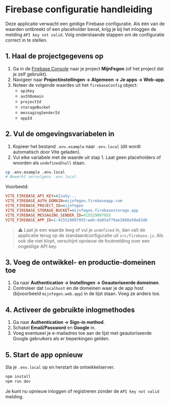 # Firebase configuratie handleiding

Deze applicatie verwacht een geldige Firebase configuratie. Als één van de waarden ontbreekt of een placeholder bevat, krijg je bij het inloggen de melding `API key not valid`. Volg onderstaande stappen om de configuratie correct in te stellen.

## 1. Haal de projectgegevens op
1. Ga in de [Firebase Console](https://console.firebase.google.com/) naar je project **MijnFegon** (of het project dat je zelf gebruikt).
2. Navigeer naar **Projectinstellingen → Algemeen → Je apps → Web-app**.
3. Noteer de volgende waardes uit het `firebaseConfig` object:
   - `apiKey`
   - `authDomain`
   - `projectId`
   - `storageBucket`
   - `messagingSenderId`
   - `appId`

## 2. Vul de omgevingsvariabelen in
1. Kopieer het bestand `.env.example` naar `.env.local` (dit wordt automatisch door Vite geladen).
2. Vul elke variabele met de waarde uit stap 1. Laat geen placeholders of woorden als `undefined`/`null` staan.

```bash
cp .env.example .env.local
# Bewerkt vervolgens .env.local
```

Voorbeeld:

```ini
VITE_FIREBASE_API_KEY=AIzaSy...
VITE_FIREBASE_AUTH_DOMAIN=mijnfegon.firebaseapp.com
VITE_FIREBASE_PROJECT_ID=mijnfegon
VITE_FIREBASE_STORAGE_BUCKET=mijnfegon.firebasestorage.app
VITE_FIREBASE_MESSAGING_SENDER_ID=415529097955
VITE_FIREBASE_APP_ID=1:415529097955:web:da03af79ae2888a58a83d6
```

> ⚠️ Laat je een waarde leeg of vul je `undefined` in, dan valt de applicatie terug op de standaardconfiguratie uit `src/firebase.js`. Als ook die niet klopt, verschijnt opnieuw de foutmelding over een ongeldige API key.

## 3. Voeg de ontwikkel- en productie-domeinen toe
1. Ga naar **Authentication → Instellingen → Geautoriseerde domeinen**.
2. Controleer dat `localhost` en de domeinen waar je de app host (bijvoorbeeld `mijnfegon.web.app`) in de lijst staan. Voeg ze anders toe.

## 4. Activeer de gebruikte inlogmethodes
1. Ga naar **Authentication → Sign-in method**.
2. Schakel **Email/Password** en **Google** in.
3. Voeg eventueel je e-mailadres toe aan de lijst met geautoriseerde Google gebruikers als er beperkingen gelden.

## 5. Start de app opnieuw
Sla je `.env.local` op en herstart de ontwikkelserver.

```bash
npm install
npm run dev
```

Je kunt nu opnieuw inloggen of registreren zonder de `API key not valid` melding.
